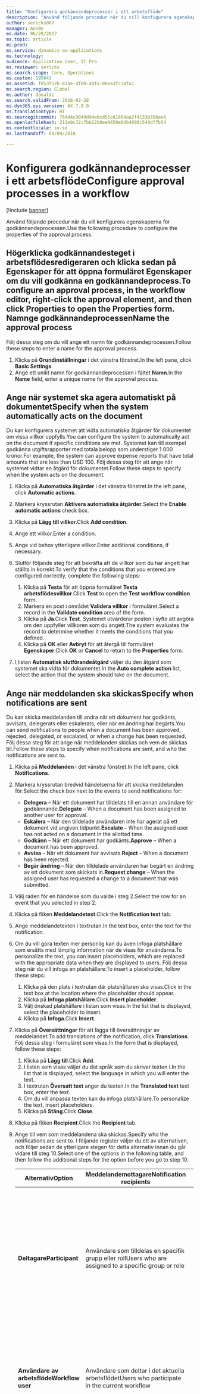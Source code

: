```yaml
---
title: "Konfigurera godkännandeprocesser i ett arbetsflöde"
description: "Använd följande procedur när du vill konfigurera egenskaperna för godkännandeprocessen."
author: sericks007
manager: AnnBe
ms.date: 06/20/2017
ms.topic: article
ms.prod: 
ms.service: dynamics-ax-applications
ms.technology: 
audience: Application User, IT Pro
ms.reviewer: sericks
ms.search.scope: Core, Operations
ms.custom: 195643
ms.assetid: f853f57b-83ae-4fb0-a9fa-06ea3fc34fa1
ms.search.region: Global
ms.author: donaldc
ms.search.validFrom: 2016-02-28
ms.dyn365.ops.version: AX 7.0.0
ms.translationtype: HT
ms.sourcegitcommit: 764d4c9049d94ebcd55c61654aa2f4133b35bae6
ms.openlocfilehash: 212e9c32c7bb22b0ee0450e04b4090c540df7b54
ms.contentlocale: sv-se
ms.lasthandoff: 08/09/2018

---
```


# <a name="configure-approval-processes-in-a-workflow"></a><span data-ttu-id="c5a6e-103">Konfigurera godkännandeprocesser i ett arbetsflöde</span><span class="sxs-lookup"><span data-stu-id="c5a6e-103">Configure approval processes in a workflow</span></span>

[!include [banner](../includes/banner.md)]

<span data-ttu-id="c5a6e-104">Använd följande procedur när du vill konfigurera egenskaperna för godkännandeprocessen.</span><span class="sxs-lookup"><span data-stu-id="c5a6e-104">Use the following procedure to configure the properties of the approval process.</span></span>

<span data-ttu-id="c5a6e-105">Högerklicka godkännandesteget i arbetsflödesredigeraren och klicka sedan på **Egenskaper** för att öppna formuläret **Egenskaper** om du vill godkänna en godkännandeprocess.</span><span class="sxs-lookup"><span data-stu-id="c5a6e-105">To configure an approval process, in the workflow editor, right-click the approval element, and then click **Properties** to open the **Properties** form.</span></span>
<span data-ttu-id="c5a6e-106">Namnge godkännandeprocessen</span><span class="sxs-lookup"><span data-stu-id="c5a6e-106">Name the approval process</span></span>
-------------------------

<span data-ttu-id="c5a6e-107">Följ dessa steg om du vill ange ett namn för godkännandeprocessen.</span><span class="sxs-lookup"><span data-stu-id="c5a6e-107">Follow these steps to enter a name for the approval process.</span></span>
1.  <span data-ttu-id="c5a6e-108">Klicka på **Grundinställningar** i det vänstra fönstret.</span><span class="sxs-lookup"><span data-stu-id="c5a6e-108">In the left pane, click **Basic Settings**.</span></span>
2.  <span data-ttu-id="c5a6e-109">Ange ett unikt namn för godkännandeprocessen i fältet **Namn**.</span><span class="sxs-lookup"><span data-stu-id="c5a6e-109">In the **Name** field, enter a unique name for the approval process.</span></span>

## <a name="specify-when-the-system-automatically-acts-on-the-document"></a><span data-ttu-id="c5a6e-110">Ange när systemet ska agera automatiskt på dokumentet</span><span class="sxs-lookup"><span data-stu-id="c5a6e-110">Specify when the system automatically acts on the document</span></span>
<span data-ttu-id="c5a6e-111">Du kan konfigurera systemet att vidta automatiska åtgärder för dokumentet om vissa villkor uppfylls.</span><span class="sxs-lookup"><span data-stu-id="c5a6e-111">You can configure the system to automatically act on the document if specific conditions are met.</span></span> <span data-ttu-id="c5a6e-112">Systemet kan till exempel godkänna utgiftsrapporter med totala belopp som understiger 1 000 kronor.</span><span class="sxs-lookup"><span data-stu-id="c5a6e-112">For example, the system can approve expense reports that have total amounts that are less than USD 100.</span></span> <span data-ttu-id="c5a6e-113">Följ dessa steg för att ange när systemet vidtar en åtgärd för dokumentet.</span><span class="sxs-lookup"><span data-stu-id="c5a6e-113">Follow these steps to specify when the system acts on the document.</span></span>
1.  <span data-ttu-id="c5a6e-114">Klicka på **Automatiska åtgärder** i det vänstra fönstret.</span><span class="sxs-lookup"><span data-stu-id="c5a6e-114">In the left pane, click **Automatic actions**.</span></span>
2.  <span data-ttu-id="c5a6e-115">Markera kryssrutan **Aktivera automatiska åtgärder**.</span><span class="sxs-lookup"><span data-stu-id="c5a6e-115">Select the **Enable automatic actions** check box.</span></span>
3.  <span data-ttu-id="c5a6e-116">Klicka på **Lägg till villkor**.</span><span class="sxs-lookup"><span data-stu-id="c5a6e-116">Click **Add condition**.</span></span>
4.  <span data-ttu-id="c5a6e-117">Ange ett villkor.</span><span class="sxs-lookup"><span data-stu-id="c5a6e-117">Enter a condition.</span></span>
5.  <span data-ttu-id="c5a6e-118">Ange vid behov ytterligare villkor.</span><span class="sxs-lookup"><span data-stu-id="c5a6e-118">Enter additional conditions, if necessary.</span></span>
6.  <span data-ttu-id="c5a6e-119">Slutför följande steg för att bekräfta att de villkor som du har angett har ställts in korrekt:</span><span class="sxs-lookup"><span data-stu-id="c5a6e-119">To verify that the conditions that you entered are configured correctly, complete the following steps:</span></span>
    1.  <span data-ttu-id="c5a6e-120">Klicka på **Testa** för att öppna formuläret **Testa arbetsflödesvillkor**.</span><span class="sxs-lookup"><span data-stu-id="c5a6e-120">Click **Test** to open the **Test workflow condition** form.</span></span>
    2.  <span data-ttu-id="c5a6e-121">Markera en post i området **Validera villkor** i formuläret.</span><span class="sxs-lookup"><span data-stu-id="c5a6e-121">Select a record in the **Validate condition** area of the form.</span></span>
    3.  <span data-ttu-id="c5a6e-122">Klicka på **Ja**.</span><span class="sxs-lookup"><span data-stu-id="c5a6e-122">Click **Test**.</span></span> <span data-ttu-id="c5a6e-123">Systemet utvärderar posten i syfte att avgöra om den uppfyller villkoren som du angett.</span><span class="sxs-lookup"><span data-stu-id="c5a6e-123">The system evaluates the record to determine whether it meets the conditions that you defined.</span></span>
    4.  <span data-ttu-id="c5a6e-124">Klicka på **OK** eller **Avbryt** för att återgå till formuläret **Egenskaper**.</span><span class="sxs-lookup"><span data-stu-id="c5a6e-124">Click **OK** or **Cancel** to return to the **Properties** form.</span></span>

7.  <span data-ttu-id="c5a6e-125">I listan **Automatisk slutförandeåtgärd** väljer du den åtgärd som systemet ska vidta för dokumentet.</span><span class="sxs-lookup"><span data-stu-id="c5a6e-125">In the **Auto complete action** list, select the action that the system should take on the document.</span></span>

## <a name="specify-when-notifications-are-sent"></a><span data-ttu-id="c5a6e-126">Ange när meddelanden ska skickas</span><span class="sxs-lookup"><span data-stu-id="c5a6e-126">Specify when notifications are sent</span></span>
<span data-ttu-id="c5a6e-127">Du kan skicka meddelanden till andra när ett dokument har godkänts, avvisats, delegerats eller eskalerats, eller när en ändring har begärts.</span><span class="sxs-lookup"><span data-stu-id="c5a6e-127">You can send notifications to people when a document has been approved, rejected, delegated, or escalated, or when a change has been requested.</span></span> <span data-ttu-id="c5a6e-128">Följ dessa steg för att ange när meddelanden skickas och vem de skickas till.</span><span class="sxs-lookup"><span data-stu-id="c5a6e-128">Follow these steps to specify when notifications are sent, and who the notifications are sent to.</span></span>
1.  <span data-ttu-id="c5a6e-129">Klicka på **Meddelanden** i det vänstra fönstret.</span><span class="sxs-lookup"><span data-stu-id="c5a6e-129">In the left pane, click **Notifications**.</span></span>
2.  <span data-ttu-id="c5a6e-130">Markera kryssrutan bredvid händelserna för att skicka meddelanden för:</span><span class="sxs-lookup"><span data-stu-id="c5a6e-130">Select the check box next to the events to send notifications for:</span></span>
    -   <span data-ttu-id="c5a6e-131">**Delegera** – När ett dokument har tilldelats till en annan användare för godkännande.</span><span class="sxs-lookup"><span data-stu-id="c5a6e-131">**Delegate** – When a document has been assigned to another user for approval.</span></span>
    -   <span data-ttu-id="c5a6e-132">**Eskalera** – När den tilldelade användaren inte har agerat på ett dokument vid angiven tidpunkt.</span><span class="sxs-lookup"><span data-stu-id="c5a6e-132">**Escalate** – When the assigned user has not acted on a document in the allotted time.</span></span>
    -   <span data-ttu-id="c5a6e-133">**Godkänn** – När ett dokument har godkänts.</span><span class="sxs-lookup"><span data-stu-id="c5a6e-133">**Approve** – When a document has been approved.</span></span>
    -   <span data-ttu-id="c5a6e-134">**Avvisa** – När ett dokument har avvisats.</span><span class="sxs-lookup"><span data-stu-id="c5a6e-134">**Reject** – When a document has been rejected.</span></span>
    -   <span data-ttu-id="c5a6e-135">**Begär ändring** – När den tilldelade användaren har begärt en ändring av ett dokument som skickats in.</span><span class="sxs-lookup"><span data-stu-id="c5a6e-135">**Request change** – When the assigned user has requested a change to a document that was submitted.</span></span>

3.  <span data-ttu-id="c5a6e-136">Välj raden för en händelse som du valde i steg 2.</span><span class="sxs-lookup"><span data-stu-id="c5a6e-136">Select the row for an event that you selected in step 2.</span></span>
4.  <span data-ttu-id="c5a6e-137">Klicka på fliken **Meddelandetext**.</span><span class="sxs-lookup"><span data-stu-id="c5a6e-137">Click the **Notification text** tab.</span></span>
5.  <span data-ttu-id="c5a6e-138">Ange meddelandetexten i textrutan.</span><span class="sxs-lookup"><span data-stu-id="c5a6e-138">In the text box, enter the text for the notification.</span></span>
6.  <span data-ttu-id="c5a6e-139">Om du vill göra texten mer personlig kan du även infoga platshållare som ersätts med lämplig information när de visas för användarna.</span><span class="sxs-lookup"><span data-stu-id="c5a6e-139">To personalize the text, you can insert placeholders, which are replaced with the appropriate data when they are displayed to users.</span></span> <span data-ttu-id="c5a6e-140">Följ dessa steg när du vill infoga en platshållare:</span><span class="sxs-lookup"><span data-stu-id="c5a6e-140">To insert a placeholder, follow these steps:</span></span>
    1.  <span data-ttu-id="c5a6e-141">Klicka på den plats i textrutan där platshållaren ska visas.</span><span class="sxs-lookup"><span data-stu-id="c5a6e-141">Click in the text box at the location where the placeholder should appear.</span></span>
    2.  <span data-ttu-id="c5a6e-142">Klicka på **Infoga platshållare**.</span><span class="sxs-lookup"><span data-stu-id="c5a6e-142">Click **Insert placeholder**.</span></span>
    3.  <span data-ttu-id="c5a6e-143">Välj önskad platshållare i listan som visas.</span><span class="sxs-lookup"><span data-stu-id="c5a6e-143">In the list that is displayed, select the placeholder to insert.</span></span>
    4.  <span data-ttu-id="c5a6e-144">Klicka på **Infoga**.</span><span class="sxs-lookup"><span data-stu-id="c5a6e-144">Click **Insert**.</span></span>

7.  <span data-ttu-id="c5a6e-145">Klicka på **Översättningar** för att lägga till översättningar av meddelandet.</span><span class="sxs-lookup"><span data-stu-id="c5a6e-145">To add translations of the notification, click **Translations**.</span></span> <span data-ttu-id="c5a6e-146">Följ dessa steg i formuläret som visas:</span><span class="sxs-lookup"><span data-stu-id="c5a6e-146">In the form that is displayed, follow these steps:</span></span>
    1.  <span data-ttu-id="c5a6e-147">Klicka på **Lägg till**.</span><span class="sxs-lookup"><span data-stu-id="c5a6e-147">Click **Add**.</span></span>
    2.  <span data-ttu-id="c5a6e-148">I listan som visas väljer du det språk som du skriver texten i.</span><span class="sxs-lookup"><span data-stu-id="c5a6e-148">In the list that is displayed, select the language in which you will enter the text.</span></span>
    3.  <span data-ttu-id="c5a6e-149">I textrutan **Översatt text** anger du texten.</span><span class="sxs-lookup"><span data-stu-id="c5a6e-149">In the **Translated text** text box, enter the text.</span></span>
    4.  <span data-ttu-id="c5a6e-150">Om du vill anpassa texten kan du infoga platshållare.</span><span class="sxs-lookup"><span data-stu-id="c5a6e-150">To personalize the text, insert placeholders.</span></span>
    5.  <span data-ttu-id="c5a6e-151">Klicka på **Stäng**.</span><span class="sxs-lookup"><span data-stu-id="c5a6e-151">Click **Close**.</span></span>

8.  <span data-ttu-id="c5a6e-152">Klicka på fliken **Recipient**.</span><span class="sxs-lookup"><span data-stu-id="c5a6e-152">Click the **Recipient** tab.</span></span>
9.  <span data-ttu-id="c5a6e-153">Ange till vem som meddelandena ska skickas.</span><span class="sxs-lookup"><span data-stu-id="c5a6e-153">Specify who the notifications are sent to.</span></span> <span data-ttu-id="c5a6e-154">I följande register väljer du ett av alternativen, och följer sedan de ytterligare stegen för detta alternativ innan du går vidare till steg 10.</span><span class="sxs-lookup"><span data-stu-id="c5a6e-154">Select one of the options in the following table, and then follow the additional steps for the option before you go to step 10.</span></span>

    <table>
    <colgroup>
    <col width="33%" />
    <col width="33%" />
    <col width="33%" />
    </colgroup>
    <thead>
    <tr class="header">
    <th><span data-ttu-id="c5a6e-155">Alternativ</span><span class="sxs-lookup"><span data-stu-id="c5a6e-155">Option</span></span></th>
    <th><span data-ttu-id="c5a6e-156">Meddelandemottagare</span><span class="sxs-lookup"><span data-stu-id="c5a6e-156">Notification recipients</span></span></th>
    <th><span data-ttu-id="c5a6e-157">Ytterligare steg</span><span class="sxs-lookup"><span data-stu-id="c5a6e-157">Additional steps</span></span></th>
    </tr>
    </thead>
    <tbody>
    <tr class="odd">
    <td><span data-ttu-id="c5a6e-158"><strong>Deltagare</strong></span><span class="sxs-lookup"><span data-stu-id="c5a6e-158"><strong>Participant</strong></span></span></td>
    <td><span data-ttu-id="c5a6e-159">Användare som tilldelas en specifik grupp eller roll</span><span class="sxs-lookup"><span data-stu-id="c5a6e-159">Users who are assigned to a specific group or role</span></span></td>
    <td><ol>
    <li><span data-ttu-id="c5a6e-160">Klicka på fliken <strong>Role based</strong>när du har markerat <strong>Participant</strong>.</span><span class="sxs-lookup"><span data-stu-id="c5a6e-160">After you select <strong>Participant</strong>, click the <strong>Role based</strong> tab.</span></span></li>
    <li><span data-ttu-id="c5a6e-161">Välj den grupp- eller rolltyp som du vill skicka meddelanden till i listan <strong>Typ of participant</strong>.</span><span class="sxs-lookup"><span data-stu-id="c5a6e-161">In the <strong>Type of participant</strong> list, select the type of group or role to send notifications to.</span></span></li>
    <li><span data-ttu-id="c5a6e-162">Välj den grupp eller roll som du vill skicka meddelanden till i listan <strong>Deltagare</strong>.</span><span class="sxs-lookup"><span data-stu-id="c5a6e-162">In the <strong>Participant</strong> list, select the group or role to send notifications to.</span></span></li>
    </ol></td>
    </tr>
    <tr class="even">
    <td><span data-ttu-id="c5a6e-163"><strong>Användare av arbetsflöde</strong></span><span class="sxs-lookup"><span data-stu-id="c5a6e-163"><strong>Workflow user</strong></span></span></td>
    <td><span data-ttu-id="c5a6e-164">Användare som deltar i det aktuella arbetsflödet</span><span class="sxs-lookup"><span data-stu-id="c5a6e-164">Users who participate in the current workflow</span></span></td>
    <td><ol>
    <li><span data-ttu-id="c5a6e-165">Klicka på fliken <strong>Arbetsflödesanvändar</strong> när du har valt <strong>Arbetsflödesanvändar</strong>.</span><span class="sxs-lookup"><span data-stu-id="c5a6e-165">After you select <strong>Workflow user</strong>, click the <strong>Workflow user</strong> tab.</span></span></li>
    <li><span data-ttu-id="c5a6e-166">Välj en användare som deltar i arbetsflödet i listan <strong>Arbetsflödesanvändar</strong>.</span><span class="sxs-lookup"><span data-stu-id="c5a6e-166">In the <strong>Workflow user</strong> list, select a user who participates in the workflow.</span></span></li>
    </ol></td>
    </tr>
    <tr class="odd">
    <td><span data-ttu-id="c5a6e-167"><strong>Användare</strong></span><span class="sxs-lookup"><span data-stu-id="c5a6e-167"><strong>User</strong></span></span></td>
    <td><span data-ttu-id="c5a6e-168">Specifika användare av Microsoft Dynamics 365 for Finance and Operations</span><span class="sxs-lookup"><span data-stu-id="c5a6e-168">Specific Microsoft Dynamics 365 for Finance and Operations users</span></span></td>
    <td><ol>
    <li><span data-ttu-id="c5a6e-169">Klicka på fliken <strong>Användare</strong> när du har valt <strong>Användare</strong>.</span><span class="sxs-lookup"><span data-stu-id="c5a6e-169">After you select <strong>User</strong>, click the <strong>User</strong> tab.</span></span></li>
    <li><span data-ttu-id="c5a6e-170">Listan <strong>Tillgängliga användare</strong> innehåller alla Microsoft Dynamics 365 for Finance and Operations-användare.</span><span class="sxs-lookup"><span data-stu-id="c5a6e-170">The <strong>Available users</strong>: list includes all Microsoft Dynamics 365 for Finance and Operations users.</span></span> <span data-ttu-id="c5a6e-171">Markera de användare som du vill skicka meddelanden till, och flytta sedan dessa användare till listan <strong>Markerade användare</strong>:.</span><span class="sxs-lookup"><span data-stu-id="c5a6e-171">Select the users to send notifications to, and then move these users to the <strong>Selected users</strong>: list.</span></span></li>
    </ol></td>
    </tr>
    </tbody>
    </table>

10. <span data-ttu-id="c5a6e-172">Upprepa stegen 3 till och med 9 för varje enskild händelse som du valde i steg 2.</span><span class="sxs-lookup"><span data-stu-id="c5a6e-172">Repeat steps 3 through 9 for each event that you selected in step 2.</span></span>

## <a name="specify-a-final-approver"></a><span data-ttu-id="c5a6e-173">Ange den slutliga godkännaren</span><span class="sxs-lookup"><span data-stu-id="c5a6e-173">Specify a final approver</span></span>
<span data-ttu-id="c5a6e-174">Du kan eventuellt tilldela en slutlig godkännare för situationer där godkännaren är den person, som skickade in dokumentet för godkännande.</span><span class="sxs-lookup"><span data-stu-id="c5a6e-174">You may want to designate a final approver for scenarios where the approver is the person who submitted the document for approval.</span></span> <span data-ttu-id="c5a6e-175">Följ dessa steg för att ange en slutlig godkännare.</span><span class="sxs-lookup"><span data-stu-id="c5a6e-175">Follow these steps to specify a final approver.</span></span>
1.  <span data-ttu-id="c5a6e-176">Klicka på **Avancerade inställningar** i det vänstra fönstret.</span><span class="sxs-lookup"><span data-stu-id="c5a6e-176">In the left pane, click **Advanced settings**.</span></span>
2.  <span data-ttu-id="c5a6e-177">Markera rutan **Använd slutlig godkännare**.</span><span class="sxs-lookup"><span data-stu-id="c5a6e-177">Select the **Use final approver** check box.</span></span>
3.  <span data-ttu-id="c5a6e-178">I listan ska du välja en användare som slutlig godkännare.</span><span class="sxs-lookup"><span data-stu-id="c5a6e-178">In the list, select the user to be the final approver.</span></span>

## <a name="set-a-time-limit"></a><span data-ttu-id="c5a6e-179">Ange en tidsgräns</span><span class="sxs-lookup"><span data-stu-id="c5a6e-179">Set a time limit</span></span>
<span data-ttu-id="c5a6e-180">Följ dessa steg om den manuella processen måste slutföras inom en viss tid.</span><span class="sxs-lookup"><span data-stu-id="c5a6e-180">Follow these steps if the approval process must be completed in a specific time.</span></span>

| <span data-ttu-id="c5a6e-181">**Obs!**</span><span class="sxs-lookup"><span data-stu-id="c5a6e-181">**Note**</span></span>                                                                                                                                                |
|---------------------------------------------------------------------------------------------------------------------------------------------------------|
| <span data-ttu-id="c5a6e-182">De alternativ som du väljer i dessa steg åsidosätter alternativen som du valde i områdena **Assignment** och **Escalation** för respektive godkännandesteg.</span><span class="sxs-lookup"><span data-stu-id="c5a6e-182">The options that you select in these steps override the options that you selected in the **Assignment** and **Escalation** areas of each approval step.</span></span> |

1.  <span data-ttu-id="c5a6e-183">Klicka på **Avancerade inställningar** i det vänstra fönstret.</span><span class="sxs-lookup"><span data-stu-id="c5a6e-183">In the left pane, click **Advanced settings**.</span></span>
2.  <span data-ttu-id="c5a6e-184">Markera kryssrutan för **elementet** **Ställ in en tidsgräns för arbetsflöden**.</span><span class="sxs-lookup"><span data-stu-id="c5a6e-184">Select the **Set a time limit for the workflow** **element** check box.</span></span>
3.  <span data-ttu-id="c5a6e-185">Ange när godkännandeprocessen måste vara slutförd i fältet **Duration**.</span><span class="sxs-lookup"><span data-stu-id="c5a6e-185">In the **Duration** field, specify when the approval process must be completed.</span></span> <span data-ttu-id="c5a6e-186">Välj ett av följande alternativ:</span><span class="sxs-lookup"><span data-stu-id="c5a6e-186">Select one of the following options:</span></span>
    -   <span data-ttu-id="c5a6e-187">**Timmar** – Ange det antal timmar inom vilket godkännandeprocessen senast måste ha slutförts.</span><span class="sxs-lookup"><span data-stu-id="c5a6e-187">**Hours** – Enter the number of hours in which the approval process must be completed.</span></span> <span data-ttu-id="c5a6e-188">Välj sedan den kalender som används inom din organisation, och ange information om organisationens arbetsvecka.</span><span class="sxs-lookup"><span data-stu-id="c5a6e-188">Then select the calendar that your organization uses, and enter information about your organization's work week.</span></span>
    -   <span data-ttu-id="c5a6e-189">**Dagar** – Ange det antal dagar inom vilket godkännandeprocessen senast måste ha slutförts.</span><span class="sxs-lookup"><span data-stu-id="c5a6e-189">**Days** – Enter the number of days in which the approval process must be completed.</span></span> <span data-ttu-id="c5a6e-190">Välj sedan den kalender som används inom din organisation, och ange information om organisationens arbetsvecka.</span><span class="sxs-lookup"><span data-stu-id="c5a6e-190">Then select the calendar that your organization uses, and enter information about your organization's work week.</span></span>
    -   <span data-ttu-id="c5a6e-191">**Weeks** – Ange det antal veckor inom vilket godkännandeprocessen senast måste ha slutförts.</span><span class="sxs-lookup"><span data-stu-id="c5a6e-191">**Weeks** – Enter the number of weeks in which the approval process must be completed.</span></span>
    -   <span data-ttu-id="c5a6e-192">**Months –** – Välj dag och vecka då godkännandeprocessen senast måste vara slutförd.</span><span class="sxs-lookup"><span data-stu-id="c5a6e-192">**Months** – Select the day and week by which the approval process must be completed.</span></span> <span data-ttu-id="c5a6e-193">Du kanske till exempel vill att godkännandeprocessen ska ha slutförts senast på fredagen i den tredje veckan i månaden.</span><span class="sxs-lookup"><span data-stu-id="c5a6e-193">For example, you may want the approval process to be completed by Friday of the third week of the month.</span></span>
    -   <span data-ttu-id="c5a6e-194">**År** – Välj dag, vecka och månad då godkännandeprocessen senast måste vara slutförd.</span><span class="sxs-lookup"><span data-stu-id="c5a6e-194">**Years** – Select the day, week, and month by which the approval process must be completed.</span></span> <span data-ttu-id="c5a6e-195">Du kanske till exempel vill att godkännandeprocessen ska ha slutförts senast på fredagen i den tredje veckan i december.</span><span class="sxs-lookup"><span data-stu-id="c5a6e-195">For example, you may want the approval process to be completed by Friday of the third week of December.</span></span>

4.  <span data-ttu-id="c5a6e-196">Om tidsgränsen överskrids, utför systemet åtgärden i dokumentet.</span><span class="sxs-lookup"><span data-stu-id="c5a6e-196">If the time limit is exceeded, the system acts on the document.</span></span> <span data-ttu-id="c5a6e-197">I listan **Åtgärd** väljer du den åtgärd som ska vidtas i systemet.</span><span class="sxs-lookup"><span data-stu-id="c5a6e-197">In the **Action** list, select the action that the system should take.</span></span>

## <a name="specify-which-actions-are-available-to-the-user"></a><span data-ttu-id="c5a6e-198">Ange vilka åtgärder som är tillgängliga för användaren</span><span class="sxs-lookup"><span data-stu-id="c5a6e-198">Specify which actions are available to the user</span></span>
<span data-ttu-id="c5a6e-199">När ett dokument tilldelas en användare för godkännande, måste användaren vidta åtgärder för dokumentet.</span><span class="sxs-lookup"><span data-stu-id="c5a6e-199">When a document is assigned to a user for approval, the user must act on the document.</span></span> <span data-ttu-id="c5a6e-200">Följ dessa steg för att ange vilka åtgärder som användaren kan vidta för det inskickade dokumentet.</span><span class="sxs-lookup"><span data-stu-id="c5a6e-200">Follows these steps to specify which actions the user can take on the document that was submitted.</span></span>
1.  <span data-ttu-id="c5a6e-201">Klicka på **Avancerade inställningar** i det vänstra fönstret.</span><span class="sxs-lookup"><span data-stu-id="c5a6e-201">In the left pane, click **Advanced settings**.</span></span>
2.  <span data-ttu-id="c5a6e-202">Markera kryssrutan **Godkänn** om du vill att användaren ska kunna godkänna dokumentet.</span><span class="sxs-lookup"><span data-stu-id="c5a6e-202">Select the **Approve** check box if the user can approve the document.</span></span>
3.  <span data-ttu-id="c5a6e-203">Markera kryssrutan **Avvisa** om du vill att användaren ska kunna avvisa dokumentet.</span><span class="sxs-lookup"><span data-stu-id="c5a6e-203">Select the **Reject** check box the user can reject the document.</span></span>
4.  <span data-ttu-id="c5a6e-204">Markerakrysstura **Begär ändring** om du vill att användaren ska kunna begära ändringar i dokumentet.</span><span class="sxs-lookup"><span data-stu-id="c5a6e-204">Select the **Request change** check box the user can request changes to the document.</span></span>
5.  <span data-ttu-id="c5a6e-205">Markera kryssrutan **Delegera** om du vill att användaren ska kunna tilldela dokument till andra användare för godkännande.</span><span class="sxs-lookup"><span data-stu-id="c5a6e-205">Select the **Delegate** check box if the user can assign the document to another user for approval.</span></span>

<span data-ttu-id="c5a6e-206">**Obs!**: Kryssrutan **Aktivera åtgärder från arbetslistan i Enterprise Portal** stöds inte längre.</span><span class="sxs-lookup"><span data-stu-id="c5a6e-206">**Note**: The **Enable actions from the work list in Enterprise Portal** check box has been deprecated.</span></span>

## <a name="configure-the-approval-steps"></a><span data-ttu-id="c5a6e-207">Konfigurera godkännandestegen</span><span class="sxs-lookup"><span data-stu-id="c5a6e-207">Configure the approval steps</span></span>
<span data-ttu-id="c5a6e-208">En godkännandeprocess består av godkännandesteg.</span><span class="sxs-lookup"><span data-stu-id="c5a6e-208">An approval process consists of approval steps.</span></span> <span data-ttu-id="c5a6e-209">Slutför följande procedur för att lägga till steg i godkännandeprocessen och konfigurera stegen.</span><span class="sxs-lookup"><span data-stu-id="c5a6e-209">Complete the following procedure to add steps the approval process and configure the steps.</span></span>
1.  <span data-ttu-id="c5a6e-210">Dubbelklicka på godkännandeprocessen i arbetsflödesredigeraren.</span><span class="sxs-lookup"><span data-stu-id="c5a6e-210">In the workflow editor, double-click the approval process.</span></span> <span data-ttu-id="c5a6e-211">Arbetsflödesredigeraren visar stegen för godkännandeprocessen.</span><span class="sxs-lookup"><span data-stu-id="c5a6e-211">The workflow editor displays the steps of the approval process.</span></span>
2.  <span data-ttu-id="c5a6e-212">Dra steget från området **Arbetsflödeselement** till arbetsytan för att lägga till ett godkännandesteg.</span><span class="sxs-lookup"><span data-stu-id="c5a6e-212">To add an approval step, drag the step from the **Workflow elements** area to the canvas.</span></span>
3.  <span data-ttu-id="c5a6e-213">Se [Konfigurera ett godkännandesteg](configure-approval-step-workflow.md) för att konfigurera ett godkännandesteg.</span><span class="sxs-lookup"><span data-stu-id="c5a6e-213">To configure an approval step, see [Configure an approval step](configure-approval-step-workflow.md).</span></span>







